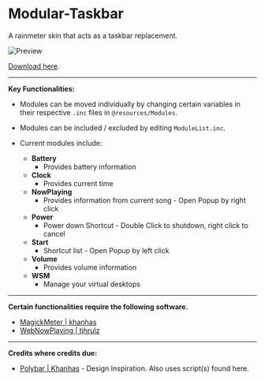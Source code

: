 # Modular-Taskbar
A rainmeter skin that acts as a taskbar replacement.

![Preview](https://user-images.githubusercontent.com/40166216/73678141-a209e500-46af-11ea-8045-974914203a1c.png)

[Download here](https://github.com/C0rvust/Modular-Taskbar/releases).

---

**Key Functionalities:**

- Modules can be moved individually by changing certain variables in their respective `.inc` files in `@resources/Modules`.
- Modules can be included / excluded by editing `ModuleList.inc`.

- Current modules include:
  - **Battery**
    - Provides battery information
  - **Clock**
    - Provides current time
  - **NowPlaying**
    - Provides information from current song - Open Popup by right click
  - **Power**
    - Power down Shortcut - Double Click to shutdown, right click to cancel
  - **Start**
    - Shortcut list - Open Popup by left click
  - **Volume**
    - Provides volume information
  - **WSM**
    - Manage your virtual desktops

---

**Certain functionalities require the following software.**

- [MagickMeter | khanhas](https://github.com/khanhas/MagickMeter)
- [WebNowPlaying | tjhrulz](https://github.com/tjhrulz/WebNowPlaying)

---

**Credits where credits due:**

- [Polybar | Khanhas](https://github.com/khanhas/Polybar) - Design Inspiration. Also uses script(s) found here.
